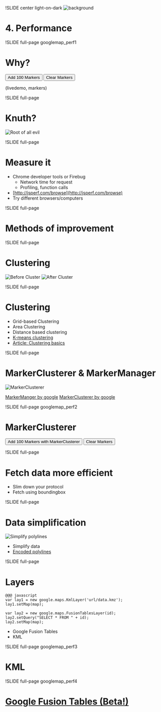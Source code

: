 !SLIDE center light-on-dark
![background](performance.jpg)
# 4. Performance #

<!--
Image cred to:
http://thefixedgear.wordpress.com/
-->

!SLIDE full-page googlemap_perf1

# Why?

<button id="addmarkers">Add 100 Markers</button>
<button id="clearmarkers">Clear Markers</button>
<span class="countmarkers"></span>

<div class="gmaps">
  <div id="perf1_canvas">
  </div>
</div>

<script>
(function() {

  var zoom = 5;
  var center = new google.maps.LatLng(55, 13);

  var map = new google.maps.Map(document.getElementById('perf1_canvas'), {
    center: center,
    zoom: zoom,
    mapTypeId: google.maps.MapTypeId.ROADMAP
  });

  var markers = [];
  $('.countmarkers').html(markers.length + ' markers');
  google.maps.event.addListenerOnce(map, 'bounds_changed', function() {
    $('#addmarkers').click(function() {
      var bounds = map.getBounds();
      var southWest = bounds.getSouthWest();
      var northEast = bounds.getNorthEast();
      var lngSpan = northEast.lng() - southWest.lng();
      var latSpan = northEast.lat() - southWest.lat();
      var j = 100;
      while(j--) {
        var point = new google.maps.LatLng(southWest.lat() + latSpan * Math.random(), southWest.lng() + lngSpan * Math.random());
        var marker = new google.maps.Marker({position:point, map:map});
        markers.push(marker);
      }
      $('.countmarkers').html(markers.length + ' markers');
    });
  });
  $('#clearmarkers').click(function() {
    var i = markers.length;
    while(i--){
      markers[i].setMap(null);
      delete markers[i];
    }
    markers = [];
    $('.countmarkers').html(markers.length + ' markers');
  });
  $('.googlemap_perf1').bind("showoff:show", function() {
    google.maps.event.trigger(map, 'resize');
    map.setCenter(Gmap.LatLng());
  });
}());
</script>

(livedemo, markers)

!SLIDE full-page

# Knuth?

![Root of all evil](rootevil.jpg)

!SLIDE full-page

# Measure it
 * Chrome developer tools or Firebug
   * Network time for request
   * Profiling, function calls
 * [http://jsperf.com/browse](http://jsperf.com/browse)
 * Try different browsers/computers

!SLIDE full-page

# Methods of improvement

!SLIDE full-page

# Clustering
![Before Cluster](uncluster.jpg)
![After Cluster](cluster2.jpg)

!SLIDE full-page

# Clustering
* Grid-based Clustering
* Area Clustering
* Distance based clustering
* [K-means clustering](http://en.wikipedia.org/wiki/K-means_clustering)
* [Article: Clustering basics](http://home.dei.polimi.it/matteucc/Clustering/tutorial_html/)

!SLIDE full-page

# MarkerClusterer & MarkerManager

![MarkerClusterer](markerclusterer.jpg)

[MarkerManger by google](http://google-maps-utility-library-v3.googlecode.com/svn/tags/markermanager/1.0/docs/reference.html)
[MarkerClusterer by google](http://google-maps-utility-library-v3.googlecode.com/svn/trunk/markerclusterer/examples/advanced_example.html)

!SLIDE full-page googlemap_perf2

# MarkerClusterer

<button id="addmarkerscluster">Add 100 Markers with MarkerClusterer</button>
<button id="clearmarkerscluster">Clear Markers</button>
<span class="count"></span>
<div class="gmaps">
  <div id="perf2_canvas">
  </div>
</div>

<script>
(function() {

  var zoom = 5;
  var center = new google.maps.LatLng(55, 13);

  var map = new google.maps.Map(document.getElementById('perf2_canvas'), {
    center: center,
    zoom: zoom,
    mapTypeId: google.maps.MapTypeId.ROADMAP
  });


  var markerCluster = new MarkerClusterer(map);
  $('.count').html(markerCluster.getTotalMarkers() + ' markers, ' + markerCluster.getTotalClusters() + ' clusters');
  google.maps.event.addListenerOnce(map, 'bounds_changed', function() {
    $('#addmarkerscluster').click(function() {
      var markers = [];
      var bounds = map.getBounds();
      var southWest = bounds.getSouthWest();
      var northEast = bounds.getNorthEast();
      var lngSpan = northEast.lng() - southWest.lng();
      var latSpan = northEast.lat() - southWest.lat();
      var j = 100;
      while(j--){
        var point = new google.maps.LatLng(southWest.lat() + latSpan * Math.random(), southWest.lng() + lngSpan * Math.random());
        var marker = new google.maps.Marker({'position': point});
        markers.push(marker);
      }
      markerCluster.addMarkers(markers);
      $('.count').html(markerCluster.getTotalMarkers() + ' markers, ' + markerCluster.getTotalClusters() + ' clusters');
      markers = [];
    });
  });
  $('#clearmarkerscluster').click(function() {
    markerCluster.clearMarkers();
    $('.count').html(markerCluster.getTotalMarkers() + ' markers, ' + markerCluster.getTotalClusters() + ' clusters');
  });

  $('.googlemap_perf2').bind("showoff:show", function() {
    google.maps.event.trigger(map, 'resize');
    map.setCenter(Gmap.LatLng());
  });

}());
</script>

!SLIDE full-page

# Fetch data more efficient
* Slim down your protocol
* Fetch using boundingbox

<!-- ge ett exempel -->

!SLIDE full-page

# Data simplification
![Simplify polylines](line.gif)

* Simplify data
* [Encoded polylines](http://code.google.com/intl/sv/apis/maps/documentation/utilities/polylinealgorithm.html)

<!-- Image cred to webhelp.esri.com -->

!SLIDE full-page

# Layers


    @@@ javascript
    var lay1 = new google.maps.KmlLayer('url/data.kmz');
    lay1.setMap(map);

    var lay2 = new google.maps.FusionTablesLayer(id);
    lay2.setQuery("SELECT * FROM " + id);
    lay2.setMap(map);

* Google Fusion Tables
* KML

!SLIDE full-page googlemap_perf3

# KML

<div class="gmaps">
  <div id="perf3_canvas">
  </div>
</div>
<script>
(function() {
  var zoom = 5;
  var center = new google.maps.LatLng(55, 13);

  var map = new google.maps.Map(document.getElementById('perf3_canvas'), {
    center: center,
    zoom: zoom,
    mapTypeId: google.maps.MapTypeId.ROADMAP
  });

  var layer = new google.maps.KmlLayer(
      'http://sewa.se/municipalities.kmz', {
      preserveViewport: true, suppressInfoWindows:
      true });
  layer.setMap(map);

  $('.googlemap_perf3').bind("showoff:show", function() {
    google.maps.event.trigger(map, 'resize');
    map.setCenter(Gmap.LatLng());
  });

}());
</script>

!SLIDE full-page googlemap_perf4

# [Google Fusion Tables (Beta!)](http://www.google.com/fusiontables/DataSource?dsrcid=693476)
<div class="gmaps">
  <div id="perf4_canvas">
  </div>
</div>
<script>
(function() {
  var tableid_1 = 693476;
  var tableid_2 = 685404;
  var zoom = 5;
  var center = new google.maps.LatLng(55, 13);

  var map = new google.maps.Map(document.getElementById('perf4_canvas'), {
    center: center,
    zoom: zoom,
    mapTypeId: google.maps.MapTypeId.ROADMAP
  });

  var layer_1 = new google.maps.FusionTablesLayer(tableid_1);
  layer_1.setQuery("SELECT * FROM " + tableid_1);
  layer_1.setMap(map);

  var layer_2 = new google.maps.FusionTablesLayer(tableid_2);
  layer_2.setMap(map);
  $('.googlemap_perf4').bind("showoff:show", function() {
    google.maps.event.trigger(map, 'resize');
    map.setCenter(Gmap.LatLng());
  });
}());
</script>
